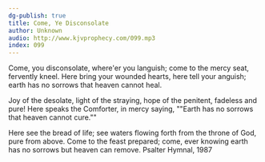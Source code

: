 ```yaml
---
dg-publish: true
title: Come, Ye Disconsolate
author: Unknown
audio: http://www.kjvprophecy.com/099.mp3
index: 099
---
```


Come, you disconsolate, where'er you languish;
come to the mercy seat, fervently kneel.
Here bring your wounded hearts, here tell your anguish;
earth has no sorrows that heaven cannot heal.

Joy of the desolate, light of the straying,
hope of the penitent, fadeless and pure!
Here speaks the Comforter, in mercy saying,
""Earth has no sorrows that heaven cannot cure.""

Here see the bread of life; see waters flowing
forth from the throne of God, pure from above.
Come to the feast prepared; come, ever knowing
earth has no sorrows but heaven can remove.
Psalter Hymnal, 1987